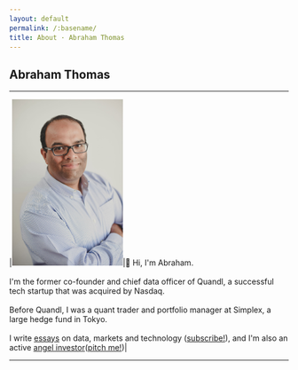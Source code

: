 ```yaml
---
layout: default
permalink: /:basename/
title: About · Abraham Thomas
---
```


## Abraham Thomas

----

|<img style="width:200px" src="/assets/img/Abraham-Thomas.jpg">|👋 Hi, I'm Abraham.<br/><br/> I'm the former co-founder and chief data officer of Quandl, a successful tech startup that was acquired by Nasdaq.<br/><br/>Before Quandl, I was a quant trader and portfolio manager at Simplex, a large hedge fund in Tokyo. <br/><br/>I write [essays](/writing) on data, markets and technology ([subscribe!](https://pivotal.substack.com/about)), and I'm also an active [angel investor](/investing)([pitch me!](/pitch-me))|

----

